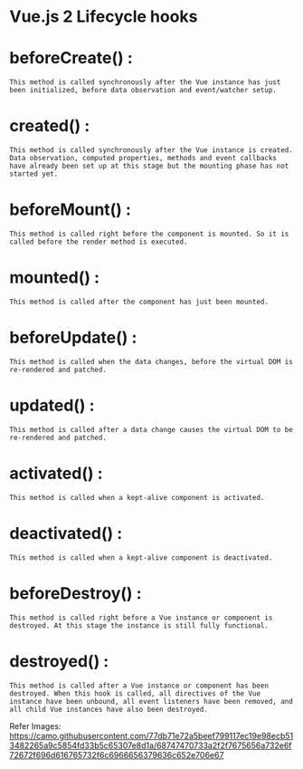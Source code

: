 # Vue.js 2 Lifecycle hooks

# beforeCreate() : 
    This method is called synchronously after the Vue instance has just been initialized, before data observation and event/watcher setup.

# created() : 
    This method is called synchronously after the Vue instance is created. Data observation, computed properties, methods and event callbacks have already been set up at this stage but the mounting phase has not started yet.

# beforeMount() : 
    This method is called right before the component is mounted. So it is called before the render method is executed.

# mounted() : 
    This method is called after the component has just been mounted.

# beforeUpdate() : 
    This method is called when the data changes, before the virtual DOM is re-rendered and patched.

# updated() : 
    This method is called after a data change causes the virtual DOM to be re-rendered and patched.

# activated() : 
    This method is called when a kept-alive component is activated.

# deactivated() : 
    This method is called when a kept-alive component is deactivated.

# beforeDestroy() : 
    This method is called right before a Vue instance or component is destroyed. At this stage the instance is still fully functional.

# destroyed() : 
    This method is called after a Vue instance or component has been destroyed. When this hook is called, all directives of the Vue instance have been unbound, all event listeners have been removed, and all child Vue instances have also been destroyed.


Refer Images: https://camo.githubusercontent.com/77db71e72a5beef799117ec19e98ecb513482265a9c5854fd33b5c65307e8d1a/68747470733a2f2f7675656a732e6f72672f696d616765732f6c6966656379636c652e706e67